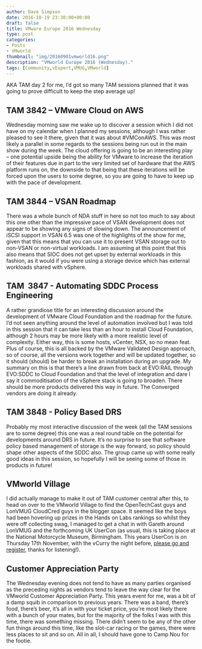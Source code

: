 ```yaml
---
author: Dave Simpson
date: 2016-10-19 23:30:00+00:00
draft: false
title: VMware Europe 2016 Wednesday
type: post
categories:
- Posts
- VMworld
thumbnail: "img/20160901vmworld16.png"
description: "VMworld Europe 2016 (Wednesday)."
tags: [Community,vExpert,VMUG,VMworld]
---
```


AKA TAM day 2 for me, I’d got so many TAM sessions planned that it was going to prove difficult to keep the step average up!

## TAM 3842 – VMware Cloud on AWS
Wednesday morning saw me wake up to discover a session which I did not have on my calendar when I planned my sessions, although I was rather pleased to see it there, given that it was about #VMConAWS. This was most likely a parallel in some regards to the sessions being run out in the main show during the week. The cloud offering is going to be an interesting play – one potential upside being the ability for VMware to increase the iteration of their features due in part to the very limited set of hardware that the AWS platform runs on, the downside to that being that these iterations will be forced upon the users to some degree, so you are going to have to keep up with the pace of development.

## TAM 3844 – VSAN Roadmap 
There was a whole bunch of NDA stuff in here so not too much to say about this one other than the impressive pace of VSAN development does not appear to be showing any signs of slowing down. The announcement of iSCSI support in VSAN 6.5 was one of the highlights of the show for me, given that this means that you can use it to present VSAN storage out to non-VSAN or non-virtual workloads. I am assuming at this point that this also means that SIOC does not get upset by external workloads in this fashion, as it would if you were using a storage device which has external workloads shared with vSphere.


## TAM  3847 - Automating SDDC Process Engineering
A rather grandiose title for an interesting discussion around the development of VMware Cloud Foundation and the roadmap for the future. I’d not seen anything around the level of automation involved but I was told in this session that it can take less than an hour to install Cloud Foundation, although 2 hours may be more likely with a more realistic level of complexity. Either way, this is some hosts, vCenter, NSX, so no mean feat. Plus of course, this is all backed by the VMware Validated Design approach, so of course, all the versions work together and will be updated together, so it should (should) be harder to break an installation during an upgrade. My summary on this is that there’s a line drawn from back at EVO:RAIL through EVO:SDDC to Cloud Foundation and that the level of integration and dare I say it commoditisation of the vSphere stack is going to broaden. There should be more products delivered this way in future. The Converged vendors are doing it already.

## TAM 3848 - Policy Based DRS
Probably my most interactive discussion of the week (all the TAM sessions are to some degree) this one was a real round table on the potential for developments around DRS in future. It’s no surprise to see that software policy based management of storage is the way forward, so policy should shape other aspects of the SDDC also. The group came up with some really good ideas in this session, so hopefully I will be seeing some of those in products in future!

## VMworld Village  
I did actually manage to make it out of TAM customer central after this, to head on over to the VMworld Village to find the OpenTechCast guys and LonVMUG CloudCred guys in the blogger space. It seemed like the boys had been hovering up prizes in the Hands on Labs rankings so whilst they were off collecting swag, I managed to get a chat in with Gareth around LonVMUG and the forthcoming UK UserCon (as usual, this is taking place at the National Motorcycle Museum, Birmingham. This years UserCon is on Thursday 17th November, with the vCurry the night before, [please go and register](https://www.vmug.com/ukvmug), thanks for listening!).

## Customer Appreciation Party
The Wednesday evening does not tend to have as many parties organised as the preceding nights as vendors tend to leave the way clear for the VMworld Customer Appreciation Party. This years event for me, was a bit of a damp squib in comparison to previous years. There was a band, there’s food, there’s beer, it’s all in with your ticket price, you’re most likely there with a bunch of your mates, but for the majority of the folks I was with this time, there was something missing. There didn’t seem to be any of the other fun things around this time, like the slot-car racing or the games, there were less places to sit and so on. All in all, I should have gone to Camp Nou for the footie.
